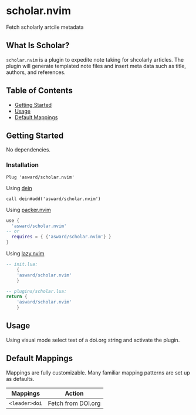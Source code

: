 # scholar.nvim

Fetch scholarly artcile metadata 

## What Is Scholar?

`scholar.nvim` is a plugin to expedite note taking for shcolarly articles. The plugin will generate templated note files and insert meta data such as title, authors, and references. 

## Table of Contents

- [Getting Started](#getting-started)
- [Usage](#usage)
- [Default Mappings](#default-mappings)

## Getting Started

No dependencies.

### Installation

```viml
Plug 'asward/scholar.nvim'
```

Using [dein](https://github.com/Shougo/dein.vim)

```viml
call dein#add('asward/scholar.nvim')
```

Using [packer.nvim](https://github.com/wbthomason/packer.nvim)

```lua
use {
  'asward/scholar.nvim'
-- or                            
  requires = { {'asward/scholar.nvim'} }
}
```

Using [lazy.nvim](https://github.com/folke/lazy.nvim)

```lua
-- init.lua:
    {
    'asward/scholar.nvim'
    }

-- plugins/scholar.lua:
return {
    'asward/scholar.nvim'
    }
```

## Usage

Using visual mode select text of a doi.org string and activate the plugin.


## Default Mappings

Mappings are fully customizable.
Many familiar mapping patterns are set up as defaults.

| Mappings       | Action                                                    |
| -------------- | --------------------------------------------------------- |
| `<leader>doi`  | Fetch from DOI.org                                        |
